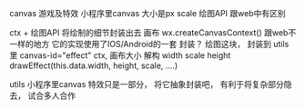 canvas  游戏及特效
小程序里canvas 大小是px  scale 
绘图API 跟web中有区别 

ctx + 绘图API  将绘制的细节封装出去
画布 wx.createCanvasContext() 跟web不一样的地方 它的实现使用了IOS/Android的一套
封装？ 绘图这块， 封装到 utils 里
canvas-id="effect" 
ctx,
画布大小  解构 width scale height 
drawEffect(this.data.width, height, scale, ....)

utils 
  小程序里canvas 特效只是一部分， 将它抽象封装吧， 有利于将复杂部分隐去， 试合多人合作


